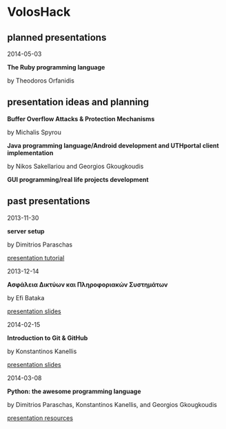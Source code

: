 VolosHack
=========

planned presentations
---

2014-05-03

**The Ruby programming language**

by Theodoros Orfanidis


presentation ideas and planning
---

**Buffer Overflow Attacks & Protection Mechanisms**

by Michalis Spyrou


**Java programming language/Android development and UTHportal client implementation**

by Nikos Sakellariou and Georgios Gkougkoudis


**GUI programming/real life projects development**


past presentations
---

2013-11-30

**server setup**

by Dimitrios Paraschas

[presentation tutorial](http://voloshack.tk/?p=67)


2013-12-14

**Ασφάλεια Δικτύων και Πληροφοριακών Συστημάτων**

by Efi Bataka

[presentation slides](https://github.com/VolosHack/VolosHack/raw/formatting/presentations/%CE%B4%CE%B9%CE%BA%CF%84%CF%85%CF%89%CE%BD-%CE%BA%CE%B1%CE%B9-%CF%80%CE%BB%CE%B7%CF%81%CE%BF%CF%86%CE%BF%CF%81%CE%B9%CE%B1%CE%BA%CF%89%CE%BD-%CF%83%CF%85%CF%83%CF%84%CE%B7%CE%BC%CE%B1%CF%84%CF%89%CE%BD.pptx)


2014-02-15

**Introduction to Git & GitHub**

by Konstantinos Kanellis

[presentation slides](https://github.com/VolosHack/VolosHack/raw/formatting/presentations/git-final.pdf)


2014-03-08

**Python: the awesome programming language**

by Dimitrios Paraschas, Konstantinos Kanellis, and Georgios Gkougkoudis

[presentation resources](https://github.com/VolosHack/Python-presentation)
